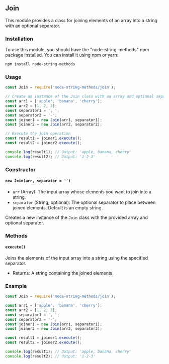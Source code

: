 ## Join

This module provides a class for joining elements of an array into a string with an optional separator.

### Installation

To use this module, you should have the "node-string-methods" npm package installed. You can install it using npm or yarn:

```bash
npm install node-string-methods
```

### Usage

```javascript
const Join = require('node-string-methods/join');

// Create an instance of the Join class with an array and optional separator
const arr1 = ['apple', 'banana', 'cherry'];
const arr2 = [1, 2, 3];
const separator1 = ', ';
const separator2 = '-';
const joiner1 = new Join(arr1, separator1);
const joiner2 = new Join(arr2, separator2);

// Execute the join operation
const result1 = joiner1.execute();
const result2 = joiner2.execute();

console.log(result1); // Output: 'apple, banana, cherry'
console.log(result2); // Output: '1-2-3'
```

### Constructor

#### `new Join(arr, separator = '')`

- `arr` (Array): The input array whose elements you want to join into a string.
- `separator` (String, optional): The optional separator to place between joined elements. Default is an empty string.

Creates a new instance of the `Join` class with the provided array and optional separator.

### Methods

#### `execute()`

Joins the elements of the input array into a string using the specified separator.

- Returns: A string containing the joined elements.

### Example

```javascript
const Join = require('node-string-methods/join');

const arr1 = ['apple', 'banana', 'cherry'];
const arr2 = [1, 2, 3];
const separator1 = ', ';
const separator2 = '-';
const joiner1 = new Join(arr1, separator1);
const joiner2 = new Join(arr2, separator2);

const result1 = joiner1.execute();
const result2 = joiner2.execute();

console.log(result1); // Output: 'apple, banana, cherry'
console.log(result2); // Output: '1-2-3'
```
